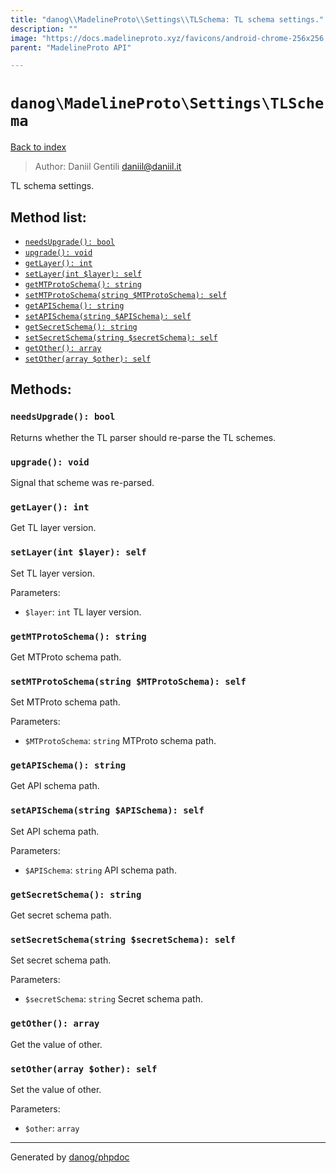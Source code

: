 ```yaml
---
title: "danog\\MadelineProto\\Settings\\TLSchema: TL schema settings."
description: ""
image: "https://docs.madelineproto.xyz/favicons/android-chrome-256x256.png"
parent: "MadelineProto API"

---
```

# `danog\MadelineProto\Settings\TLSchema`
[Back to index](../../../index.html)

> Author: Daniil Gentili <daniil@daniil.it>  
  

TL schema settings.  




## Method list:
* [`needsUpgrade(): bool`](#needsupgrade)
* [`upgrade(): void`](#upgrade)
* [`getLayer(): int`](#getlayer)
* [`setLayer(int $layer): self`](#setlayer)
* [`getMTProtoSchema(): string`](#getmtprotoschema)
* [`setMTProtoSchema(string $MTProtoSchema): self`](#setmtprotoschema)
* [`getAPISchema(): string`](#getapischema)
* [`setAPISchema(string $APISchema): self`](#setapischema)
* [`getSecretSchema(): string`](#getsecretschema)
* [`setSecretSchema(string $secretSchema): self`](#setsecretschema)
* [`getOther(): array`](#getother)
* [`setOther(array $other): self`](#setother)

## Methods:
### `needsUpgrade(): bool`

Returns whether the TL parser should re-parse the TL schemes.



### `upgrade(): void`

Signal that scheme was re-parsed.



### `getLayer(): int`

Get TL layer version.



### `setLayer(int $layer): self`

Set TL layer version.


Parameters:

* `$layer`: `int` TL layer version.  



### `getMTProtoSchema(): string`

Get MTProto schema path.



### `setMTProtoSchema(string $MTProtoSchema): self`

Set MTProto schema path.


Parameters:

* `$MTProtoSchema`: `string` MTProto schema path.  



### `getAPISchema(): string`

Get API schema path.



### `setAPISchema(string $APISchema): self`

Set API schema path.


Parameters:

* `$APISchema`: `string` API schema path.  



### `getSecretSchema(): string`

Get secret schema path.



### `setSecretSchema(string $secretSchema): self`

Set secret schema path.


Parameters:

* `$secretSchema`: `string` Secret schema path.  



### `getOther(): array`

Get the value of other.



### `setOther(array $other): self`

Set the value of other.


Parameters:

* `$other`: `array`   



---
Generated by [danog/phpdoc](https://phpdoc.daniil.it)

